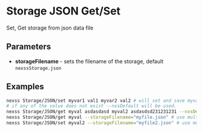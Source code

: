 # Storage JSON Get/Set

Set, Get storage from json data file

## Parameters

- **storageFilename** - sets the filename of the storage, default `nexssStorage.json`

## Examples

```sh
nexss Storage/JSON/set myvar1 val1 myvar2 val2 # will set and save myvar1:val1, myvar2:val2
# if any of the value does not exist --nxsDefault will be used.
nexss Storage/JSON/get myval asdasdasd myval2 asdasdsd231231231 --nxsDefault='${Date.now()}'
nexss Storage/JSON/get myval --storageFilename="myfile.json" # use multiple files
nexss Storage/JSON/set myval2 --storageFilename="myfile2.json" # use multuple files
```
